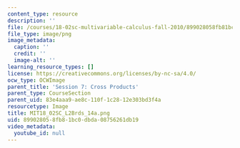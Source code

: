 ```yaml
---
content_type: resource
description: ''
file: /courses/18-02sc-multivariable-calculus-fall-2010/899028058fb81bc0dbda08756261db19_MIT18_02SC_L2Brds_14a.png
file_type: image/png
image_metadata:
  caption: ''
  credit: ''
  image-alt: ''
learning_resource_types: []
license: https://creativecommons.org/licenses/by-nc-sa/4.0/
ocw_type: OCWImage
parent_title: 'Session 7: Cross Products'
parent_type: CourseSection
parent_uid: 83e4aaa9-ae8c-110f-1c28-12e303bd3f4a
resourcetype: Image
title: MIT18_02SC_L2Brds_14a.png
uid: 89902805-8fb8-1bc0-dbda-08756261db19
video_metadata:
  youtube_id: null
---
```

